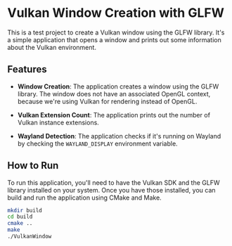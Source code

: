 # Vulkan Window Creation with GLFW

This is a test project to create a Vulkan window using the GLFW library. It's a simple application that opens a window and prints out some information about the Vulkan environment.

## Features

- **Window Creation**: The application creates a window using the GLFW library. The window does not have an associated OpenGL context, because we're using Vulkan for rendering instead of OpenGL.

- **Vulkan Extension Count**: The application prints out the number of Vulkan instance extensions.

- **Wayland Detection**: The application checks if it's running on Wayland by checking the `WAYLAND_DISPLAY` environment variable.

## How to Run

To run this application, you'll need to have the Vulkan SDK and the GLFW library installed on your system. Once you have those installed, you can build and run the application using CMake and Make.

```bash
mkdir build
cd build
cmake ..
make
./VulkanWindow
```
